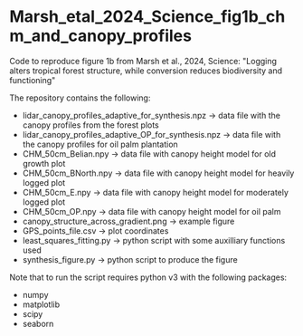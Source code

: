 # Marsh_etal_2024_Science_fig1b_chm_and_canopy_profiles
Code to reproduce figure 1b from Marsh et al., 2024, Science: "Logging alters tropical forest structure, while conversion reduces biodiversity and functioning"

The repository contains the following:
- lidar_canopy_profiles_adaptive_for_synthesis.npz -> data file with the canopy profiles from the forest plots
- lidar_canopy_profiles_adaptive_OP_for_synthesis.npz -> data file with the canopy profiles for oil palm plantation
- CHM_50cm_Belian.npy -> data file with canopy height model for old growth plot 
- CHM_50cm_BNorth.npy -> data file with canopy height model for heavily logged plot
- CHM_50cm_E.npy -> data file with canopy height model for moderately logged plot
- CHM_50cm_OP.npy -> data file with canopy height model for oil palm
- canopy_structure_across_gradient.png -> example figure
- GPS_points_file.csv -> plot coordinates
- least_squares_fitting.py -> python script with some auxilliary functions used
- synthesis_figure.py -> python script to produce the figure

Note that to run the script requires python v3 with the following packages:
- numpy
- matplotlib
- scipy
- seaborn
